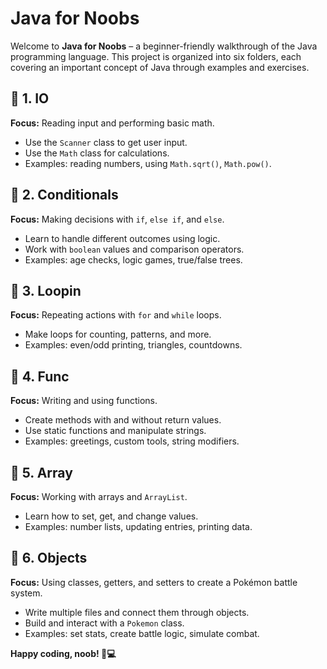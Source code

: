 <!DOCTYPE html>
<html lang="en">
<head>
  <meta charset="UTF-8" />
  <meta name="viewport" content="width=device-width, initial-scale=1.0"/>
</head>
<body>
  <h1>Java for Noobs</h1>
  <p>Welcome to <strong>Java for Noobs</strong> – a beginner-friendly walkthrough of the Java programming language. This project is organized into six folders, each covering an important concept of Java through examples and exercises.</p>

  <div class="folder">
    <h2>📁 1. IO</h2>
    <p><strong>Focus:</strong> Reading input and performing basic math.</p>
    <ul>
      <li>Use the <code>Scanner</code> class to get user input.</li>
      <li>Use the <code>Math</code> class for calculations.</li>
      <li>Examples: reading numbers, using <code>Math.sqrt()</code>, <code>Math.pow()</code>.</li>
    </ul>
  </div>

  <div class="folder">
    <h2>📁 2. Conditionals</h2>
    <p><strong>Focus:</strong> Making decisions with <code>if</code>, <code>else if</code>, and <code>else</code>.</p>
    <ul>
      <li>Learn to handle different outcomes using logic.</li>
      <li>Work with <code>boolean</code> values and comparison operators.</li>
      <li>Examples: age checks, logic games, true/false trees.</li>
    </ul>
  </div>

  <div class="folder">
    <h2>📁 3. Loopin</h2>
    <p><strong>Focus:</strong> Repeating actions with <code>for</code> and <code>while</code> loops.</p>
    <ul>
      <li>Make loops for counting, patterns, and more.</li>
      <li>Examples: even/odd printing, triangles, countdowns.</li>
    </ul>
  </div>

  <div class="folder">
    <h2>📁 4. Func</h2>
    <p><strong>Focus:</strong> Writing and using functions.</p>
    <ul>
      <li>Create methods with and without return values.</li>
      <li>Use static functions and manipulate strings.</li>
      <li>Examples: greetings, custom tools, string modifiers.</li>
    </ul>
  </div>

  <div class="folder">
    <h2>📁 5. Array</h2>
    <p><strong>Focus:</strong> Working with arrays and <code>ArrayList</code>.</p>
    <ul>
      <li>Learn how to set, get, and change values.</li>
      <li>Examples: number lists, updating entries, printing data.</li>
    </ul>
  </div>

  <div class="folder">
    <h2>📁 6. Objects</h2>
    <p><strong>Focus:</strong> Using classes, getters, and setters to create a Pokémon battle system.</p>
    <ul>
      <li>Write multiple files and connect them through objects.</li>
      <li>Build and interact with a <code>Pokemon</code> class.</li>
      <li>Examples: set stats, create battle logic, simulate combat.</li>
    </ul>
  </div>

  <p><strong>Happy coding, noob! 🧠💻</strong></p>
</body>
</html>
